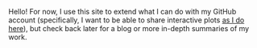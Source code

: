 Hello! For now, I use this site to extend what I can do with my GitHub account (specifically, I want to be able to share interactive plots [as I do here](/WSB-posts)), but check back later for a blog or more in-depth summaries of my work.
